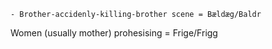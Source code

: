 	- Brother-accidenly-killing-brother scene = Bældæg/Baldr
Women (usually mother) prohesising = Frige/Frigg
